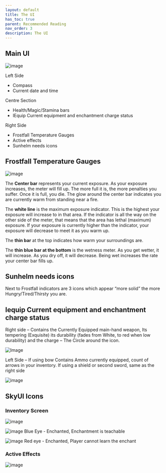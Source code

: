 ```yaml
---
layout: default
title: The UI
has_toc: true
parent: Recommended Reading
nav_order: 3
description: The UI
---
```


## Main UI

![image](https://user-images.githubusercontent.com/26418143/156928459-97ebb094-a55f-4528-8b04-e13b09afa650.png)


Left Side

* Compass
* Current date and time

Centre Section

* Health/Magic/Stamina bars
* IEquip Current equipment and enchantment charge status

Right Side

* Frostfall Temperature Gauges
* Active effects
* Sunhelm needs icons


## Frostfall Temperature Gauges

![image](https://user-images.githubusercontent.com/26418143/156928451-23af3960-f610-4a7d-b93f-d0ad6f63dd3f.png)


The **Center bar** represents your current exposure. As your exposure increases, the meter will fill up. The more full it is, the more penalties you suffer. Once it is full, you die. The glow around the center bar indicates you are currently warm from standing near a fire.

The **white line** is the maximum exposure indicator. This is the highest your exposure will increase to in that area. If the indicator is all the way on the other side of the meter, that means that the area has lethal (maximum) exposure. If your exposure is currently higher than the indicator, your exposure will decrease to meet it as you warm up.

The **thin bar** at the top indicates how warm your surroundings are.

The **thin blue bar at the bottom** is the wetness meter. As you get wetter, it will increase. As you dry off, it will decrease. Being wet increases the rate your center bar fills up.


## Sunhelm needs icons

Next to Frostfall indicators are 3 icons which appear “more solid” the more Hungry/Tired/Thirsty you are.




## Iequip Current equipment and enchantment charge status 

Right side – Contains the Currently Equipped main-hand weapon, Its tempering (Exquisite) its durability (fades from White, to red when low durability) and the charge – The Circle around the icon.

![Image](https://user-images.githubusercontent.com/26418143/156928380-4b6c1d22-d476-4fb3-9655-7e993734066c.png)


Left Side – If using bow Contains Ammo currently equipped, count of arrows in your inventory. If using a shield or second sword, same as the right side

![image](https://user-images.githubusercontent.com/26418143/156928405-724d426a-9540-4a2d-b72a-9e62ff2ff203.png)


## SkyUI Icons

### Inventory Screen

![image](https://user-images.githubusercontent.com/26418143/156928413-eca34ea5-a288-4b9e-90e0-3f1d738f5b38.png)

![image](https://user-images.githubusercontent.com/26418143/157344141-ebdcc425-5601-48a6-bbb2-f47d5381c2f9.png) Blue Eye - Enchanted, Enchantment is teachable

![image](https://user-images.githubusercontent.com/26418143/157344074-8c42d2a3-8214-403b-9bed-cdf82c0d581e.png) Red eye - Enchanted, Player cannot learn the enchant

### Active Effects

![image](https://cdn.discordapp.com/attachments/348579473727160321/948152720613863454/574449680862BD14481D310C9DF367CA4C9D12C9.png)
